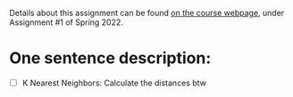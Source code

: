 Details about this assignment can be found [on the course webpage](http://cs231n.github.io/), under Assignment #1 of Spring 2022.


# One sentence description:

- [ ] K Nearest Neighbors: Calculate the distances btw